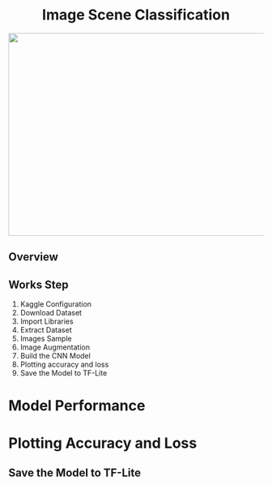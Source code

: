 <h1 align="center">Image Scene Classification</h1>
<p align="center">
    <img src="images/download.png" width="600" height="400">
</p>


## Overview


## Works Step
<ol>
  <li>Kaggle Configuration</li>
  <li>Download Dataset</li>
  <li>Import Libraries</li>
  <li>Extract Dataset</li>
  <li>Images Sample</li>
  <li>Image Augmentation</li>
  <li>Build the CNN Model</li>
  <li>Plotting accuracy and loss</li>
  <li>Save the Model to TF-Lite</li>
</ol>  

# Model Performance

# Plotting Accuracy and Loss


## Save the Model to TF-Lite

